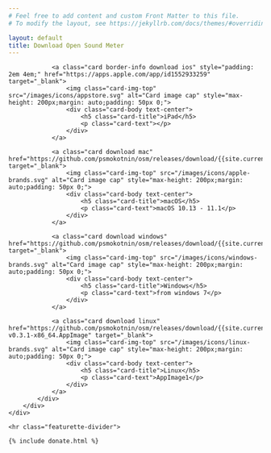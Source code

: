 ```yaml
---
# Feel free to add content and custom Front Matter to this file.
# To modify the layout, see https://jekyllrb.com/docs/themes/#overriding-theme-defaults

layout: default
title: Download Open Sound Meter
---
```

  
<!-- Marketing messaging and featurettes
================================================== -->
<!-- Wrap the rest of the page in another container to center all the content. -->

<div class="container marketing">
    <div class="row">
        <div class="col">
            <div class="card-deck">
        
                <a class="card border-info download ios" style="padding: 2em 4em;" href="https://apps.apple.com/app/id1552933259" target="_blank">
                    <img class="card-img-top" src="/images/icons/appstore.svg" alt="Card image cap" style="max-height: 200px;margin: auto;padding: 50px 0;">
                    <div class="card-body text-center">
                        <h5 class="card-title">iPad</h5>
                        <p class="card-text"></p>
                    </div>
                </a>
                
                <a class="card download mac" href="https://github.com/psmokotnin/osm/releases/download/{{site.current_version}}/OpenSoundMeter.dmg" target="_blank">
                    <img class="card-img-top" src="/images/icons/apple-brands.svg" alt="Card image cap" style="max-height: 200px;margin: auto;padding: 50px 0;">
                    <div class="card-body text-center">
                        <h5 class="card-title">macOS</h5>
                        <p class="card-text">macOS 10.13 - 11.1</p>
                    </div>
                </a>
                
                <a class="card download windows" href="https://github.com/psmokotnin/osm/releases/download/{{site.current_version}}/setupOSM.exe" target="_blank">
                    <img class="card-img-top" src="/images/icons/windows-brands.svg" alt="Card image cap" style="max-height: 200px;margin: auto;padding: 50px 0;">
                    <div class="card-body text-center">
                        <h5 class="card-title">Windows</h5>
                        <p class="card-text">from windows 7</p>
                    </div>
                </a>
                
                <a class="card download linux" href="https://github.com/psmokotnin/osm/releases/download/{{site.current_version}}/Open_Sound_Meter-v0.3.1-x86_64.AppImage" target="_blank">
                    <img class="card-img-top" src="/images/icons/linux-brands.svg" alt="Card image cap" style="max-height: 200px;margin: auto;padding: 50px 0;">
                    <div class="card-body text-center">
                        <h5 class="card-title">Linux</h5>
                        <p class="card-text">AppImage1</p>
                    </div>
                </a>
            </div>
        </div>
    </div>
    
    <hr class="featurette-divider">
    
    {% include donate.html %}
    
</div>
<script>
$('.download.mac').click(function() {
    gtag('event', 'downloadmacos', {
        'os' : 'macos'
    });
    return true;
});
$('.download.windows').click(function() {
    gtag('event', 'downloadwindows', {
        'os' : 'windows'
    });
    return true;
});
$('.download.linux').click(function() {
    gtag('event', 'downloadlinux', {
        'os' : 'linux'
    });
    return true;
});
$('.download.ios').click(function() {
    gtag('event', 'appstore', {
        'os' : 'ipad'
    });
    return true;
});
</script>